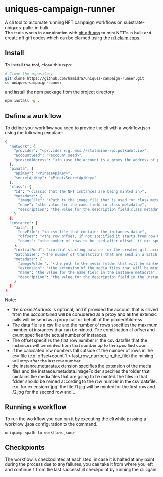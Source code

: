 # uniques-campaign-runner

A cli tool to automate running NFT campaign workflows on substrate-uniques-pallet in bulk.  
The tools works in combination with [nft gift app](https://github.com/hamidra/dotdrop/tree/polkadot-nft) to mint NFT's in bulk and create nft gift codes which can be claimed using the [nft claim apps](https://claimnft.kusama.network).

## Install

To install the tool, clone this repo:

```bash
# Clone the repository
git clone https://github.com/hamidra/uniques-campaign-runner.git
cd uniques-campaign-runner
```

and install the npm package from the project directory.

```bash
npm install -g .
```

## Define a workflow

To define your workflow you need to provide the cli with a workflow.json using the following template:

```bash
{
  "network": {
    "provider": "<provider e.g. wss://statemine-rpc.polkadot.io>",
    "accountSeed": "<account seed>",
    "proxiedAddress": "<in case the account is a proxy the address of proxied/primary account>"
  },
  "pinata": {
    "apiKey": "<PinataApiKey>",
    "secretApiKey": "<PinataSecretApiKey>"
  },
  "class": {
    "id": "<classId that the NFT instances are being minted in>",
    "metadata": {
      "imageFile": "<Path to the image file that is used for class metadata>",
      "name": "<the value for the name field in class metadata>",
      "description": "the value for the description field class metadata"
    }
  },
  "instance": {
    "data": {
      "csvFile": "<a csv file that contains the instances data>",
      "offset": "<the row offset, if not specified it starts from row 0>",
      "count": "<the number of rows to be used after offset, if not specified it will count up to last row.>"
    },
    "initialFund": "<initial starting balance for the created gift accounts to be used to fund the tx fees when the NFTs are claimed.>",
    "batchSize": "<the number of transactions that are send in a batch. default to 100 if not specified>",
    "metadata": {
      "imageFolder": "<the path to the media folder that will be minted>",
      "extension": "<the extension of the media files that will be minted>",
      "name": "the value for the name field in the instance metadata",
      "description": "the value for the description field in the instance metadata"
    }
  }
}
```

Note:

- the _proxiedAddress_ is optional, and if provided the account that is drived from the _accountSeed_ will be considered as a proxy and all the extrinsic calls will be send as a proxy call on behalf of the proxiedAddress.
- The data file is a csv file and the number of rows specifies the maximum number of instances that can be minted. The combination of offset and count specifies the actual number of instances.
- The offset specifies the first row number in the csv datafile that the instances will be minted from that number up to the specified count.
- if the calculated row numbers fall outside of the number of rows in the csv file (e.x. offset+count-1 > last_row_number_in_the_file) the minting will stop after the last row number.
- the instance.metadata.extension specifies the extension of the media files and the instance.metadata.imageFolder specifies the folder that contains the media files that are going to be minted. the files in that folder should be named according to the row number in the csv datafile. e.x. for extension='jpg' the file <imageFolder>/1.jpg will be minted for the first row and <imageFolder>/2.jpg for the second row and ...

## Running a workflow

To run the workflow you can run it by executing the cli while passing a workflow .json configuration to the command.

```
uniqcamp <path to workflow.json>
```

## Checkpionts

The workflow is checkpointed at each step, in case it is halted at any point during the process due to any failures, you can take it from where you left and continue it from the last successfull checkpoint by running the cli again.
